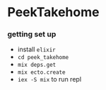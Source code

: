 # PeekTakehome

### getting set up

* install `elixir`
* `cd peek_takehome`
* `mix deps.get`
* `mix ecto.create`
* `iex -S mix` to run repl